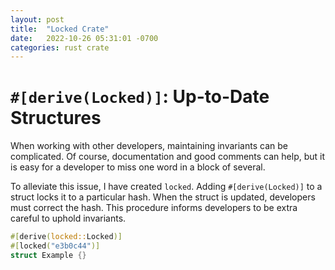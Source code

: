 ```yaml
---
layout: post
title:  "Locked Crate"
date:   2022-10-26 05:31:01 -0700
categories: rust crate
---
```


# `#[derive(Locked)]`: Up-to-Date Structures

When working with other developers, maintaining invariants can be complicated. Of course, documentation and good comments can help, but it is easy for a developer to miss one word in a block of several. 

To alleviate this issue, I have created `locked`. Adding `#[derive(Locked)]` to a struct locks it to a particular hash. When the struct is updated, developers must correct the hash. This procedure informs developers to be extra careful to uphold invariants.

```rust
#[derive(locked::Locked)]
#[locked("e3b0c44")]
struct Example {}
```